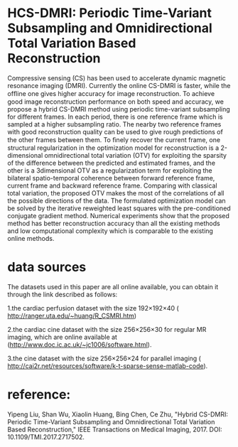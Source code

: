 # HCS-DMRI: Periodic Time-Variant Subsampling and Omnidirectional Total Variation Based Reconstruction
Compressive sensing (CS) has been used to accelerate dynamic magnetic resonance imaging (DMRI). Currently the online CS-DMRI is faster, while the ofﬂine one gives higher accuracy for image reconstruction. To achieve good image reconstruction performance on both speed and accuracy, we propose a hybrid CS-DMRI method using periodic time-variant subsampling for different frames. In each period, there is one reference frame which is sampled at a higher subsampling ratio. The nearby two reference frames with good reconstruction quality can be used to give rough predictions of the other frames between them. To ﬁnely recover the current frame, one structural regularization in the optimization model for reconstruction is a 2-dimensional omnidirectional total variation (OTV) for exploiting the sparsity of the difference between the predicted and estimated frames, and the other is a 3dimensional OTV as a regularization term for exploiting the bilateral spatio-temporal coherence between forward reference frame, current frame and backward reference frame. Comparing with classical total variation, the proposed OTV makes the most of the correlations of all the possible directions of the data. The formulated optimization model can be solved by the iterative reweighted least squares with the pre-conditioned conjugate gradient method. Numerical experiments show that the proposed method has better reconstruction accuracy than all the existing methods and low computational complexity which is comparable to the existing online methods.

# data sources
The datasets used in this paper are all online available, you can obtain it through the link described as follows:

1.the cardiac perfusion dataset with the size 192×192×40 ( http://ranger.uta.edu/~huang/R_CSMRI.htm)

2.the cardiac cine dataset with the size 256×256×30 for regular MR imaging, which are online available at (http://www.doc.ic.ac.uk/~jc1006/software.html).

3.the cine dataset with the size 256×256×24 for parallel imaging ( http://cai2r.net/resources/software/k-t-sparse-sense-matlab-code).



# reference:
Yipeng Liu, Shan Wu, Xiaolin Huang, Bing Chen, Ce Zhu, "Hybrid CS-DMRI: Periodic Time-Variant Subsampling and Omnidirectional	Total Variation Based Reconstruction," IEEE Transactions on Medical Imaging, 2017. DOI: 10.1109/TMI.2017.2717502.
